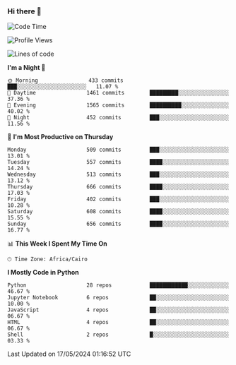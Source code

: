 ### Hi there 👋

<!--
**AMR-KELEG/AMR-KELEG** is a ✨ _special_ ✨ repository because its `README.md` (this file) appears on your GitHub profile.

Here are some ideas to get you started:

- 🔭 I’m currently working on ...
- 🌱 I’m currently learning ...
- 👯 I’m looking to collaborate on ...
- 🤔 I’m looking for help with ...
- 💬 Ask me about ...
- 📫 How to reach me: ...
- 😄 Pronouns: ...
- ⚡ Fun fact: ...
-->

<!--START_SECTION:waka-->
![Code Time](http://img.shields.io/badge/Code%20Time-0%20secs-blue)

![Profile Views](http://img.shields.io/badge/Profile%20Views-0-blue)

![Lines of code](https://img.shields.io/badge/From%20Hello%20World%20I%27ve%20Written-24.1%20million%20lines%20of%20code-blue)

**I'm a Night 🦉** 

```text
🌞 Morning                433 commits         ███░░░░░░░░░░░░░░░░░░░░░░   11.07 % 
🌆 Daytime                1461 commits        █████████░░░░░░░░░░░░░░░░   37.36 % 
🌃 Evening                1565 commits        ██████████░░░░░░░░░░░░░░░   40.02 % 
🌙 Night                  452 commits         ███░░░░░░░░░░░░░░░░░░░░░░   11.56 % 
```
📅 **I'm Most Productive on Thursday** 

```text
Monday                   509 commits         ███░░░░░░░░░░░░░░░░░░░░░░   13.01 % 
Tuesday                  557 commits         ████░░░░░░░░░░░░░░░░░░░░░   14.24 % 
Wednesday                513 commits         ███░░░░░░░░░░░░░░░░░░░░░░   13.12 % 
Thursday                 666 commits         ████░░░░░░░░░░░░░░░░░░░░░   17.03 % 
Friday                   402 commits         ███░░░░░░░░░░░░░░░░░░░░░░   10.28 % 
Saturday                 608 commits         ████░░░░░░░░░░░░░░░░░░░░░   15.55 % 
Sunday                   656 commits         ████░░░░░░░░░░░░░░░░░░░░░   16.77 % 
```


📊 **This Week I Spent My Time On** 

```text
🕑︎ Time Zone: Africa/Cairo
```

**I Mostly Code in Python** 

```text
Python                   28 repos            ████████████░░░░░░░░░░░░░   46.67 % 
Jupyter Notebook         6 repos             ██░░░░░░░░░░░░░░░░░░░░░░░   10.00 % 
JavaScript               4 repos             ██░░░░░░░░░░░░░░░░░░░░░░░   06.67 % 
HTML                     4 repos             ██░░░░░░░░░░░░░░░░░░░░░░░   06.67 % 
Shell                    2 repos             █░░░░░░░░░░░░░░░░░░░░░░░░   03.33 % 
```




 Last Updated on 17/05/2024 01:16:52 UTC
<!--END_SECTION:waka-->
